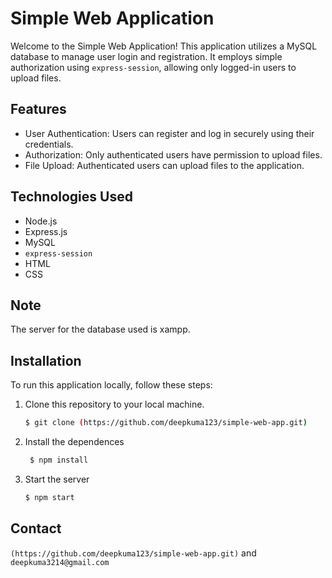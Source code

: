 # Simple Web Application

Welcome to the Simple Web Application! This application utilizes a MySQL database to manage user login and registration. It employs simple authorization using `express-session`, allowing only logged-in users to upload files.

## Features

- User Authentication: Users can register and log in securely using their credentials.
- Authorization: Only authenticated users have permission to upload files.
- File Upload: Authenticated users can upload files to the application.

## Technologies Used

- Node.js
- Express.js
- MySQL
- `express-session`
- HTML
- CSS

## Note
The server for the database used is xampp.

## Installation

To run this application locally, follow these steps:

1. Clone this repository to your local machine.

   ```bash
   $ git clone (https://github.com/deepkuma123/simple-web-app.git)

2. Install the dependences   
   ```bash
    $ npm install

3. Start the server
    ```bash
   $ npm start


## Contact
 `(https://github.com/deepkuma123/simple-web-app.git)` and `deepkuma3214@gmail.com`